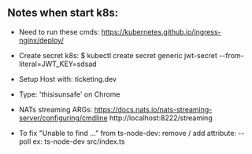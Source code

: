 ## Notes when start k8s:
+ Need to run these cmds:
https://kubernetes.github.io/ingress-nginx/deploy/

+ Create secret k8s:
$ kubectl create secret generic jwt-secret --from-literal=JWT_KEY=sdsad

+ Setup Host with: ticketing.dev

+ Type: 'thisisunsafe' on Chrome 

+ NATs streaming ARGs:
https://docs.nats.io/nats-streaming-server/configuring/cmdline
http://localhost:8222/streaming

+ To fix "Unable to find ..." from ts-node-dev:
remove / add attribute: --poll
ex: ts-node-dev src/index.ts